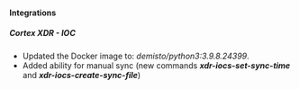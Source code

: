 
#### Integrations
##### Cortex XDR - IOC
- Updated the Docker image to: *demisto/python3:3.9.8.24399*.
- Added ability for manual sync (new commands ***xdr-iocs-set-sync-time*** and ***xdr-iocs-create-sync-file***)
